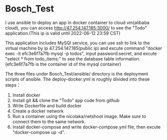 # Bosch_Test
I use ansible to deploy an app in docker container to cloud vm(alibaba cloud), you can access http://47.254.147.185:3000/ to see the "Todo" application.(This ip is valid until 2022-06-12 23:59 CST)

This application includes MySQl service, you can use ssh to link to the virtual machine by ip 47.254.147.185(public ip) 
and excute command "docker exec -it efc3e6f7a7fb mysql -p todos", input password:secret, and excute "select * from todo_items;" to see the database table information. 
(efc3e6f7a7fb is the container id of the mysql container)

The three files under Bosch_Test/ansible/ directory is the deployment scripts of ansible. The deploy-docker.yml is roughly divided into these steps：

1. Install docker 
2. Install git && clone the "Todo" app code from github
3. Write Dockerfile and build docker
4. Create a docker network
5. Run a container using the nicolaka/netshoot image. Make sure to connect them to the same network.
6. Install docker-compose and write docker-compose.yml file, then excute "docker-compose up -d".
